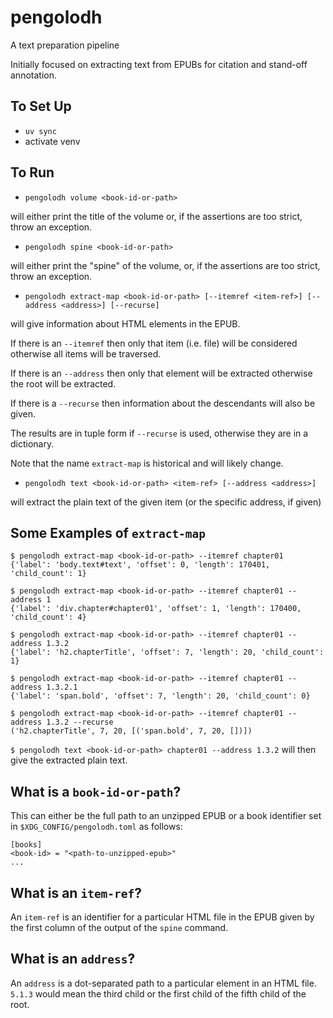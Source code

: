# pengolodh

A text preparation pipeline

Initially focused on extracting text from EPUBs for citation and stand-off annotation.

## To Set Up

- `uv sync`
- activate venv

## To Run

- `pengolodh volume <book-id-or-path>`

will either print the title of the volume or, if the assertions are too strict, throw an exception.

- `pengolodh spine <book-id-or-path>`

will either print the "spine" of the volume, or, if the assertions are too strict, throw an exception.

- `pengolodh extract-map <book-id-or-path> [--itemref <item-ref>] [--address <address>] [--recurse]`

will give information about HTML elements in the EPUB.

If there is an `--itemref` then only that item (i.e. file) will be considered otherwise all items will be traversed.

If there is an `--address` then only that element will be extracted otherwise the root will be extracted.

If there is a `--recurse` then information about the descendants will also be given.

The results are in tuple form if `--recurse` is used, otherwise they are in a dictionary.

Note that the name `extract-map` is historical and will likely change.

- `pengolodh text <book-id-or-path> <item-ref> [--address <address>]`

will extract the plain text of the given item (or the specific address, if given)

## Some Examples of `extract-map`

```
$ pengolodh extract-map <book-id-or-path> --itemref chapter01
{'label': 'body.text#text', 'offset': 0, 'length': 170401, 'child_count': 1}

$ pengolodh extract-map <book-id-or-path> --itemref chapter01 --address 1
{'label': 'div.chapter#chapter01', 'offset': 1, 'length': 170400, 'child_count': 4}

$ pengolodh extract-map <book-id-or-path> --itemref chapter01 --address 1.3.2
{'label': 'h2.chapterTitle', 'offset': 7, 'length': 20, 'child_count': 1}

$ pengolodh extract-map <book-id-or-path> --itemref chapter01 --address 1.3.2.1
{'label': 'span.bold', 'offset': 7, 'length': 20, 'child_count': 0}

$ pengolodh extract-map <book-id-or-path> --itemref chapter01 --address 1.3.2 --recurse
('h2.chapterTitle', 7, 20, [('span.bold', 7, 20, [])])
```

`$ pengolodh text <book-id-or-path> chapter01 --address 1.3.2` will then give the extracted plain text.

## What is a `book-id-or-path`?

This can either be the full path to an unzipped EPUB or a book identifier set in `$XDG_CONFIG/pengolodh.toml` as follows:

```
[books]
<book-id> = "<path-to-unzipped-epub>"
...
```

## What is an `item-ref`?

An `item-ref` is an identifier for a particular HTML file in the EPUB given by the first column of the output of the `spine` command.

## What is an `address`?

An `address` is a dot-separated path to a particular element in an HTML file. `5.1.3` would mean the third child or the first child of the fifth child of the root.
